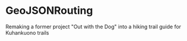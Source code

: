 # GeoJSONRouting
Remaking a former project "Out with the Dog" into a hiking trail guide for Kuhankuono trails
